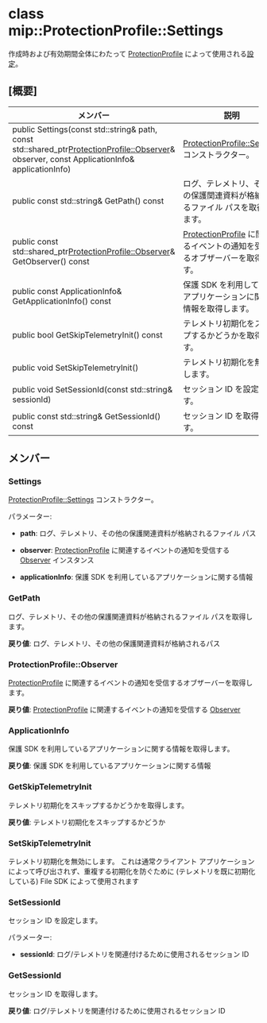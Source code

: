 # <a name="class-mipprotectionprofilesettings"></a>class mip::ProtectionProfile::Settings 
作成時および有効期間全体にわたって [ProtectionProfile](class_mip_protectionprofile.md) によって使用される[設定](class_mip_protectionprofile_settings.md)。
  
## <a name="summary"></a>[概要]
 メンバー                        | 説明                                
--------------------------------|---------------------------------------------
public Settings(const std::string& path, const std::shared_ptr<ProtectionProfile::Observer>& observer, const ApplicationInfo& applicationInfo)  |  [ProtectionProfile::Settings](class_mip_protectionprofile_settings.md) コンストラクター。
 public const std::string& GetPath() const  |  ログ、テレメトリ、その他の保護関連資料が格納されるファイル パスを取得します。
public const std::shared_ptr<ProtectionProfile::Observer>& GetObserver() const  |  [ProtectionProfile](class_mip_protectionprofile.md) に関連するイベントの通知を受信するオブザーバーを取得します。
 public const ApplicationInfo& GetApplicationInfo() const  |  保護 SDK を利用しているアプリケーションに関する情報を取得します。
 public bool GetSkipTelemetryInit() const  |  テレメトリ初期化をスキップするかどうかを取得します。
 public void SetSkipTelemetryInit()  |  テレメトリ初期化を無効にします。
 public void SetSessionId(const std::string& sessionId)  |  セッション ID を設定します。
 public const std::string& GetSessionId() const  |  セッション ID を取得します。
  
## <a name="members"></a>メンバー
  
### <a name="settings"></a>Settings
[ProtectionProfile::Settings](class_mip_protectionprofile_settings.md) コンストラクター。

パラメーター:  
* **path**: ログ、テレメトリ、その他の保護関連資料が格納されるファイル パス 


* **observer**: [ProtectionProfile](class_mip_protectionprofile.md) に関連するイベントの通知を受信する [Observer](class_mip_protectionprofile_observer.md) インスタンス


* **applicationInfo**: 保護 SDK を利用しているアプリケーションに関する情報


  
### <a name="getpath"></a>GetPath
ログ、テレメトリ、その他の保護関連資料が格納されるファイル パスを取得します。

  
**戻り値**: ログ、テレメトリ、その他の保護関連資料が格納されるパス
  
### <a name="protectionprofileobserver"></a>ProtectionProfile::Observer
[ProtectionProfile](class_mip_protectionprofile.md) に関連するイベントの通知を受信するオブザーバーを取得します。

  
**戻り値**: [ProtectionProfile](class_mip_protectionprofile.md) に関連するイベントの通知を受信する [Observer](class_mip_protectionprofile_observer.md)
  
### <a name="applicationinfo"></a>ApplicationInfo
保護 SDK を利用しているアプリケーションに関する情報を取得します。

  
**戻り値**: 保護 SDK を利用しているアプリケーションに関する情報
  
### <a name="getskiptelemetryinit"></a>GetSkipTelemetryInit
テレメトリ初期化をスキップするかどうかを取得します。

  
**戻り値**: テレメトリ初期化をスキップするかどうか
  
### <a name="setskiptelemetryinit"></a>SetSkipTelemetryInit
テレメトリ初期化を無効にします。
これは通常クライアント アプリケーションによって呼び出されず、重複する初期化を防ぐために (テレメトリを既に初期化している) File SDK によって使用されます
  
### <a name="setsessionid"></a>SetSessionId
セッション ID を設定します。

パラメーター:  
* **sessionId**: ログ/テレメトリを関連付けるために使用されるセッション ID


  
### <a name="getsessionid"></a>GetSessionId
セッション ID を取得します。

  
**戻り値**: ログ/テレメトリを関連付けるために使用されるセッション ID